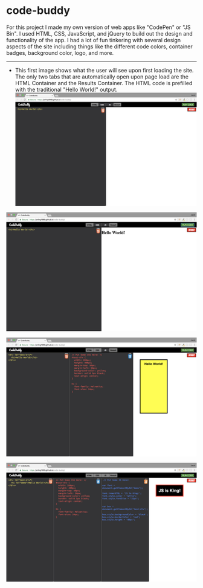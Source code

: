 # code-buddy
For this project I made my own version of web apps like "CodePen" or "JS Bin". I used HTML, CSS, JavaScript, and jQuery to build out the design and functionality of the app. I had a lot of fun tinkering with several design aspects of the site including things like the different code colors, container badges, background color, logo, and more.

---

- This first image shows what the user will see upon first loading the site. The only two tabs that are automatically open upon page load are the HTML Container and the Results Container. The HTML code is prefilled with the traditional "Hello World!" output.
![INTRO](assets/img/read_me/intro.png)

![FIRST RUN](assets/img/read_me/first-run.png)

![CSS ADJUST](assets/img/read_me/css-adjust.png)

![JS ADJUST](assets/img/read_me/js-adjust.png)
